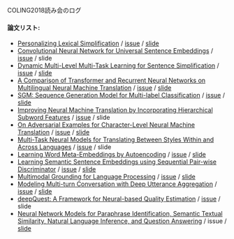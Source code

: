 COLING2018読み会のログ
#### 論文リスト:
  - [Personalizing Lexical Simplification](https://aclanthology.info/papers/C18-1019/c18-1019) /
  [issue](https://github.com/OnizukaLab/ConferenceProceedings/issues/27) /
  [slide](https://speakerdeck.com/onilab/personalizing-lexical-simplification)
  - [Convolutional Neural Network for Universal Sentence Embeddings](https://aclanthology.info/papers/C18-1209/c18-1209) /
  [issue](https://github.com/OnizukaLab/ConferenceProceedings/issues/36) /
  slide
  - [Dynamic Multi-Level Multi-Task Learning for Sentence Simplification](https://aclanthology.info/papers/C18-1039/c18-1039) /
  [issue](https://github.com/OnizukaLab/ConferenceProceedings/issues/31) /
  [slide](https://speakerdeck.com/onilab/dynamic-multi-level-multi-task-learning-for-sentence-simplification)
  - [A Comparison of Transformer and Recurrent Neural Networks on Multilingual Neural Machine Translation](https://aclanthology.info/papers/C18-1054/c18-1054) /
  [issue](https://github.com/OnizukaLab/ConferenceProceedings/issues/39) /
  [slide](https://www.researchgate.net/publication/327891524_A_Comparison_of_Transformer_and_Recurrent_Neural_Networks_on_Multilingual_Neural_Machine_Translation)
  - [SGM: Sequence Generation Model for Multi-label Classification](https://aclanthology.info/papers/C18-1330/c18-1330) /
  [issue](https://github.com/OnizukaLab/ConferenceProceedings/issues/35) /
  [slide](https://speakerdeck.com/onilab/sgm-sequence-generation-model-for-multi-label-classification)
  - [Improving Neural Machine Translation by Incorporating Hierarchical Subword Features](https://aclanthology.info/papers/C18-1052/c18-1052) /
  [issue](https://github.com/OnizukaLab/ConferenceProceedings/issues/40) /
  slide
  - [On Adversarial Examples for Character-Level Neural Machine Translation](https://aclanthology.info/papers/C18-1055/c18-1055) /
  [issue](https://github.com/OnizukaLab/ConferenceProceedings/issues/29) /
  [slide](https://speakerdeck.com/onilab/on-adversarial-example-for-character-level-neural-machine-translation)
  - [Multi-Task Neural Models for Translating Between Styles Within and Across Languages](https://aclanthology.info/papers/C18-1086/c18-1086) /
  [issue](https://github.com/OnizukaLab/ConferenceProceedings/issues/38) /
  slide
  - [Learning Word Meta-Embeddings by Autoencoding](https://aclanthology.info/papers/C18-1140/c18-1140) /
  [issue](https://github.com/OnizukaLab/ConferenceProceedings/issues/30) /
  [slide](https://speakerdeck.com/onilab/learning-word-meta-embeddings-by-autoencoding)
  - [Learning Semantic Sentence Embeddings using Sequential Pair-wise Discriminator](https://aclanthology.info/papers/C18-1230/c18-1230) /
  [issue](https://github.com/OnizukaLab/ConferenceProceedings/issues/37) /
  [slide](https://speakerdeck.com/onilab/learning-semantic-sentence-embeddings-using-pair-wise-discriminator)
  - [Multimodal Grounding for Language Processing](https://aclanthology.info/papers/C18-1197/c18-1197) /
  [issue](https://github.com/OnizukaLab/ConferenceProceedings/issues/28) /
  [slide](https://speakerdeck.com/onilab/multimodal-grounding-for-language-processing)
  - [Modeling Multi-turn Conversation with Deep Utterance Aggregation](https://aclanthology.info/papers/C18-1317/c18-1317) /
  [issue](https://github.com/OnizukaLab/ConferenceProceedings/issues/34) /
  [slide](https://speakerdeck.com/onilab/modeling-multi-turn-conversation-with-deep-utterance-aggregation)
  - [deepQuest: A Framework for Neural-based Quality Estimation](https://aclanthology.info/papers/C18-1266/c18-1266) /
  [issue](https://github.com/OnizukaLab/ConferenceProceedings/issues/33) /
  slide
  - [Neural Network Models for Paraphrase Identification, Semantic Textual Similarity, Natural Language Inference, and Question Answering](https://aclanthology.info/papers/C18-1328/c18-1328) /
  issue /
  [slide](https://speakerdeck.com/onilab/neural-network-models-for-paraphrase-identification-semantic-textual-similarity-natural-language-inference-and-question-answering)
